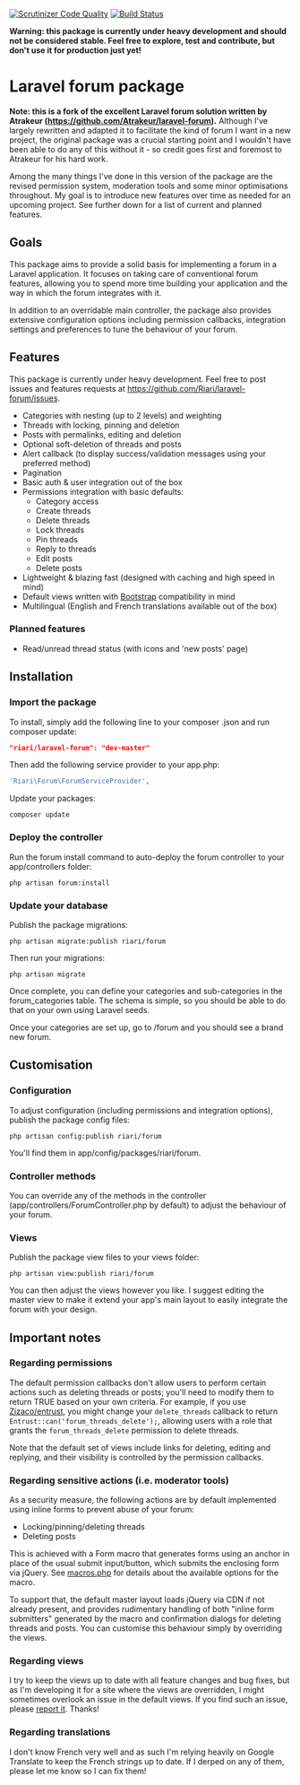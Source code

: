 [![Scrutinizer Code Quality](https://scrutinizer-ci.com/g/Riari/laravel-forum/badges/quality-score.png?b=master)](https://scrutinizer-ci.com/g/Riari/laravel-forum/?branch=master)
[![Build Status](https://scrutinizer-ci.com/g/Riari/laravel-forum/badges/build.png?b=master)](https://scrutinizer-ci.com/g/Riari/laravel-forum/build-status/master)

**Warning: this package is currently under heavy development and should not be considered stable. Feel free to explore, test and contribute, but don't use it for production just yet!**

# Laravel forum package

**Note: this is a fork of the excellent Laravel forum solution written by Atrakeur (https://github.com/Atrakeur/laravel-forum).** Although I've largely rewritten and adapted it to facilitate the kind of forum I want in a new project, the original package was a crucial starting point and I wouldn't have been able to do any of this without it - so credit goes first and foremost to Atrakeur for his hard work.

Among the many things I've done in this version of the package are the revised permission system, moderation tools and some minor optimisations throughout. My goal is to introduce new features over time as needed for an upcoming project. See further down for a list of current and planned features.

## Goals

This package aims to provide a solid basis for implementing a forum in a Laravel application. It focuses on taking care of conventional forum features, allowing you to spend more time building your application and the way in which the forum integrates with it.

In addition to an overridable main controller, the package also provides extensive configuration options including permission callbacks, integration settings and preferences to tune the behaviour of your forum.

## Features

This package is currently under heavy development. Feel free to post issues and features requests at https://github.com/Riari/laravel-forum/issues.

 * Categories with nesting (up to 2 levels) and weighting
 * Threads with locking, pinning and deletion
 * Posts with permalinks, editing and deletion
 * Optional soft-deletion of threads and posts
 * Alert callback (to display success/validation messages using your preferred method)
 * Pagination
 * Basic auth & user integration out of the box
 * Permissions integration with basic defaults:
   * Category access
   * Create threads
   * Delete threads
   * Lock threads
   * Pin threads
   * Reply to threads
   * Edit posts
   * Delete posts
 * Lightweight & blazing fast (designed with caching and high speed in mind)
 * Default views written with [Bootstrap](http://getbootstrap.com/) compatibility in mind
 * Multilingual (English and French translations available out of the box)

### Planned features
 * Read/unread thread status (with icons and 'new posts' page)

## Installation

### Import the package

To install, simply add the following line to your composer .json and run composer update:

```json
"riari/laravel-forum": "dev-master"
```

Then add the following service provider to your app.php:

```php
'Riari\Forum\ForumServiceProvider',
```

Update your packages:

`composer update`

### Deploy the controller

Run the forum install command to auto-deploy the forum controller to your app/controllers folder:

`php artisan forum:install`

### Update your database

Publish the package migrations:

`php artisan migrate:publish riari/forum`

Then run your migrations:

`php artisan migrate`

Once complete, you can define your categories and sub-categories in the forum_categories table. The schema is simple, so you should be able to do that on your own using Laravel seeds.

Once your categories are set up, go to <app hostname>/forum and you should see a brand new forum.

## Customisation

### Configuration

To adjust configuration (including permissions and integration options), publish the package config files:

`php artisan config:publish riari/forum`

You'll find them in app/config/packages/riari/forum.

### Controller methods

You can override any of the methods in the controller (app/controllers/ForumController.php by default) to adjust the behaviour of your forum.

### Views

Publish the package view files to your views folder:

`php artisan view:publish riari/forum`

You can then adjust the views however you like. I suggest editing the master view to make it extend your app's main layout to easily integrate the forum with your design.

## Important notes

### Regarding permissions

The default permission callbacks don't allow users to perform certain actions such as deleting threads or posts; you'll need to modify them to return TRUE based on your own criteria. For example, if you use [Zizaco/entrust](https://github.com/Zizaco/entrust), you might change your `delete_threads` callback to return `Entrust::can('forum_threads_delete');`, allowing users with a role that grants the `forum_threads_delete` permission to delete threads.

Note that the default set of views include links for deleting, editing and replying, and their visibility is controlled by the permission callbacks.

### Regarding sensitive actions (i.e. moderator tools)

As a security measure, the following actions are by default implemented using inline forms to prevent abuse of your forum:

  * Locking/pinning/deleting threads
  * Deleting posts

This is achieved with a Form macro that generates forms using an anchor in place of the usual submit input/button, which submits the enclosing form via jQuery. See [macros.php](https://github.com/Riari/laravel-forum/blob/master/src/macros.php) for details about the available options for the macro.

To support that, the default master layout loads jQuery via CDN if not already present, and provides rudimentary handling of both "inline form submitters" generated by the macro and confirmation dialogs for deleting threads and posts. You can customise this behaviour simply by overriding the views.

### Regarding views

I try to keep the views up to date with all feature changes and bug fixes, but as I'm developing it for a site where the views are overridden, I might sometimes overlook an issue in the default views. If you find such an issue, please [report it](https://github.com/Riari/laravel-forum/issues). Thanks!

### Regarding translations

I don't know French very well and as such I'm relying heavily on Google Translate to keep the French strings up to date. If I derped on any of them, please let me know so I can fix them!
